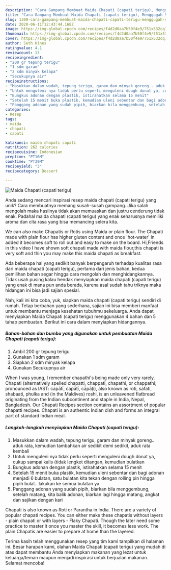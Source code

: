 ```yaml
---
description: "Cara Gampang Membuat Maida Chapati (capati terigu), Menggugah Selera"
title: "Cara Gampang Membuat Maida Chapati (capati terigu), Menggugah Selera"
slug: 1300-cara-gampang-membuat-maida-chapati-capati-terigu-menggugah-selera
date: 2020-06-11T12:43:44.168Z
image: https://img-global.cpcdn.com/recipes/f4d2d0aa7b50f4e9/751x532cq70/maida-chapati-capati-terigu-foto-resep-utama.jpg
thumbnail: https://img-global.cpcdn.com/recipes/f4d2d0aa7b50f4e9/751x532cq70/maida-chapati-capati-terigu-foto-resep-utama.jpg
cover: https://img-global.cpcdn.com/recipes/f4d2d0aa7b50f4e9/751x532cq70/maida-chapati-capati-terigu-foto-resep-utama.jpg
author: Seth Hines
ratingvalue: 4.1
reviewcount: 13
recipeingredient:
- "200 gr tepung terigu"
- "1 sdm garam"
- "2 sdm minyak kelapa"
- "Secukupnya air"
recipeinstructions:
- "Masukkan dalam wadah, tepung terigu, garam dan minyak goreng.. aduk rata, kemudian tambahkan air sedikit demi sedikit, aduk rata kembali"
- "Untuk menguleni nya tidak perlu seperti menguleni dough donat ya, cukup sampai kalis (tidak lengket ditangan, kemudian bulatkan"
- "Bungkus adonan dengan plastik, istirahatkan selama 15 menit"
- "Setelah 15 menit buka plastik, kemudian uleni sebentar dan bagi adonan menjadi 6 bulatan, satu bulatan kita tekan dengan rolling pin hingga pipih bulat.. lakukan ke semua bulatan ya"
- "Panggang adonan yang sudah pipih, biarkan bila menggembung, setelah matang, kita balik adonan, biarkan lagi hingga matang, angkat dan sajikan dengan kari"
categories:
- Resep
tags:
- maida
- chapati
- capati

katakunci: maida chapati capati 
nutrition: 262 calories
recipecuisine: Indonesian
preptime: "PT16M"
cooktime: "PT39M"
recipeyield: "3"
recipecategory: Dessert

---
```



![Maida Chapati (capati terigu)](https://img-global.cpcdn.com/recipes/f4d2d0aa7b50f4e9/751x532cq70/maida-chapati-capati-terigu-foto-resep-utama.jpg)

Anda sedang mencari inspirasi resep maida chapati (capati terigu) yang unik? Cara membuatnya memang susah-susah gampang. Jika salah mengolah maka hasilnya tidak akan memuaskan dan justru cenderung tidak enak. Padahal maida chapati (capati terigu) yang enak seharusnya memiliki aroma dan cita rasa yang bisa memancing selera kita.

We can also make Chapatis or Rotis using Maida or plain flour. The Chapati made with plain flour has higher gluten content and once &#39;hot-water&#39; in added it becomes soft to roll out and easy to make on the board. Hi,Friends in this video I have shown soft chapati made with maida flour,this chapati is very soft and thin you may make this maida chapati as breakfast.

Ada beberapa hal yang sedikit banyak berpengaruh terhadap kualitas rasa dari maida chapati (capati terigu), pertama dari jenis bahan, kedua pemilihan bahan segar hingga cara mengolah dan menghidangkannya. Tidak usah pusing kalau hendak menyiapkan maida chapati (capati terigu) yang enak di mana pun anda berada, karena asal sudah tahu triknya maka hidangan ini bisa jadi sajian spesial.


Nah, kali ini kita coba, yuk, siapkan maida chapati (capati terigu) sendiri di rumah. Tetap berbahan yang sederhana, sajian ini bisa memberi manfaat untuk membantu menjaga kesehatan tubuhmu sekeluarga. Anda dapat menyiapkan Maida Chapati (capati terigu) menggunakan 4 bahan dan 5 tahap pembuatan. Berikut ini cara dalam menyiapkan hidangannya.

<!--inarticleads1-->

##### Bahan-bahan dan bumbu yang digunakan untuk pembuatan Maida Chapati (capati terigu):

1. Ambil 200 gr tepung terigu
1. Gunakan 1 sdm garam
1. Siapkan 2 sdm minyak kelapa
1. Gunakan Secukupnya air


When I was young, I remember chapathi&#39;s being made only very rarely. Chapati (alternatively spelled chapatti, chappati, chapathi, or chappathi; pronounced as IAST: capātī, capāṭī, cāpāṭi), also known as roti, safati, shabaati, phulka and (in the Maldives) roshi, is an unleavened flatbread originating from the Indian subcontinent and staple in India, Nepal, Bangladesh. Our Chapati Recipes section contains an assortment of popular chapatti recipes. Chapati is an authentic Indian dish and forms an integral part of standard Indian meal. 

<!--inarticleads2-->

##### Langkah-langkah menyiapkan Maida Chapati (capati terigu):

1. Masukkan dalam wadah, tepung terigu, garam dan minyak goreng.. aduk rata, kemudian tambahkan air sedikit demi sedikit, aduk rata kembali
1. Untuk menguleni nya tidak perlu seperti menguleni dough donat ya, cukup sampai kalis (tidak lengket ditangan, kemudian bulatkan
1. Bungkus adonan dengan plastik, istirahatkan selama 15 menit
1. Setelah 15 menit buka plastik, kemudian uleni sebentar dan bagi adonan menjadi 6 bulatan, satu bulatan kita tekan dengan rolling pin hingga pipih bulat.. lakukan ke semua bulatan ya
1. Panggang adonan yang sudah pipih, biarkan bila menggembung, setelah matang, kita balik adonan, biarkan lagi hingga matang, angkat dan sajikan dengan kari


Chapati is also known as Roti or Parantha in India. There are a variety of popular chapati recipes. You can either make these chapatis without layers - plain chapati or with layers - Flaky Chapati. Though the later need some practice to master it once you master the skill, it becomes less work. The plain Chapatis are easier to prepare at home than the layered. 

Terima kasih telah menggunakan resep yang tim kami tampilkan di halaman ini. Besar harapan kami, olahan Maida Chapati (capati terigu) yang mudah di atas dapat membantu Anda menyiapkan makanan yang lezat untuk keluarga/teman maupun menjadi inspirasi untuk berjualan makanan. Selamat mencoba!
